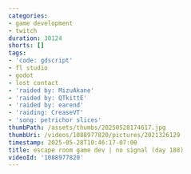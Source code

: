 ```yaml
---
categories:
- game development
- twitch
duration: 30124
shorts: []
tags:
- 'code: gdscript'
- fl studio
- godot
- lost contact
- 'raided by: MizuAkane'
- 'raided by: QTkittE'
- 'raided by: earend'
- 'raiding: CreaseVT'
- 'song: petrichor slices'
thumbPath: /assets/thumbs/20250528174617.jpg
thumbUri: /videos/1088977820/pictures/2021326129
timestamp: 2025-05-28T10:46:17-07:00
title: escape room game dev | no signal (day 188)
videoId: '1088977820'
---
```

